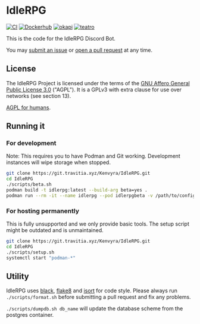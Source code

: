# IdleRPG

[![CI](https://git.travitia.xyz/Kenvyra/IdleRPG/badges/v4/pipeline.svg)](https://git.travitia.xyz/Kenvyra/IdleRPG)
[![Dockerhub](https://img.shields.io/badge/Pull%20IdleRPG-from%20Dockerhub-orange)](https://hub.docker.com/r/gelbpunkt/idlerpg)
[![okapi](https://img.shields.io/badge/Pull%20okapi-from%20Dockerhub-black)](https://hub.docker.com/r/gelbpunkt/okapi)
[![teatro](https://img.shields.io/badge/Pull%20teatro-from%20Dockerhub-green)](https://hub.docker.com/r/gelbpunkt/teatro)

This is the code for the IdleRPG Discord Bot.

You may [submit an issue](https://git.travitia.xyz/Kenvyra/IdleRPG/issues) or [open a pull request](https://git.travitia.xyz/Kenvyra/IdleRPG/merge_requests) at any time.

## License

The IdleRPG Project is licensed under the terms of the [GNU Affero General Public License 3.0](https://git.travitia.xyz/Kenvyra/IdleRPG/blob/v4/LICENSE) ("AGPL"). It is a GPLv3 with extra clause for use over networks (see section 13).

[AGPL for humans](<https://tldrlegal.com/license/gnu-affero-general-public-license-v3-(agpl-3.0)>).

## Running it

### For development

Note: This requires you to have Podman and Git working. Development instances will wipe storage when stopped.

```sh
git clone https://git.travitia.xyz/Kenvyra/IdleRPG.git
cd IdleRPG
./scripts/beta.sh
podman build -t idlerpg:latest --build-arg beta=yes .
podman run --rm -it --name idlerpg --pod idlerpgbeta -v /path/to/config.py:/idlerpg/config.py idlerpg:latest
```

### For hosting permanently

This is fully unsupported and we only provide basic tools. The setup script might be outdated and is unmaintained.

```sh
git clone https://git.travitia.xyz/Kenvyra/IdleRPG.git
cd IdleRPG
./scripts/setup.sh
systemctl start "podman-*"
```

## Utility

IdleRPG uses [black](https://github.com/ambv/black), [flake8](https://github.com/PyCQA/flake8) and [isort](https://github.com/timothycrosley/isort) for code style. Please always run `./scripts/format.sh` before submitting a pull request and fix any problems.

`./scripts/dumpdb.sh db_name` will update the database scheme from the postgres container.
